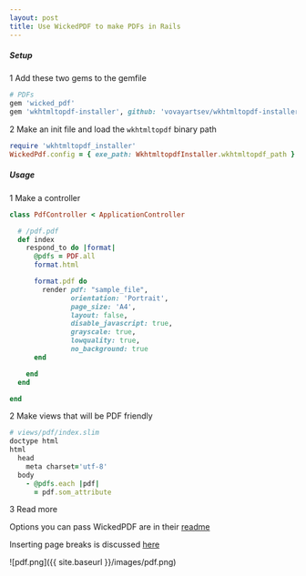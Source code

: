 ```yaml
---
layout: post
title: Use WickedPDF to make PDFs in Rails
---
```

##### Setup

1 Add these two gems to the gemfile

  ```ruby
  # PDFs
  gem 'wicked_pdf'
  gem 'wkhtmltopdf-installer', github: 'vovayartsev/wkhtmltopdf-installer-ruby', branch: 'master'
  ```

2 Make an init file and load the `wkhtmltopdf` binary path

  ```ruby
  require 'wkhtmltopdf_installer'
  WickedPdf.config = { exe_path: WkhtmltopdfInstaller.wkhtmltopdf_path }
  ```

##### Usage

1 Make a controller

  ```ruby
  class PdfController < ApplicationController

    # /pdf.pdf
    def index
      respond_to do |format|
        @pdfs = PDF.all
        format.html

        format.pdf do
          render pdf: "sample_file",
                 orientation: 'Portrait',
                 page_size: 'A4',
                 layout: false,
                 disable_javascript: true,
                 grayscale: true,
                 lowquality: true,
                 no_background: true
        end

      end
    end

  end
  ```

2 Make views that will be PDF friendly

  ```ruby
  # views/pdf/index.slim
  doctype html
  html
    head
      meta charset='utf-8'
    body
      - @pdfs.each |pdf|
        = pdf.som_attribute
  ```

3 Read more

Options you can pass WickedPDF are in their [readme](https://github.com/mileszs/wicked_pdf)

Inserting page breaks is discussed [here](http://stackoverflow.com/questions/5806943/rails-wickedpdf-page-breaks)

![pdf.png]({{ site.baseurl }}/images/pdf.png)
